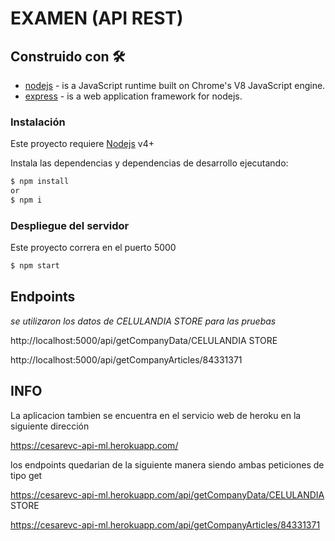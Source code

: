 # EXAMEN (API REST)

## Construido con 🛠️

* [nodejs](https://nodejs.org/es/) - is a JavaScript runtime built on Chrome's V8 JavaScript engine.
* [express](https://expressjs.com/es/) - is a web application framework for nodejs.

### Instalación 

Este proyecto requiere [Nodejs](https://nodejs.org/) v4+ 

Instala las dependencias y dependencias de desarrollo ejecutando:

```sh
$ npm install
or
$ npm i
```


### Despliegue del servidor 
Este proyecto correra en el puerto 5000

```sh
$ npm start
```
## Endpoints

_se utilizaron los datos de CELULANDIA STORE para las pruebas_

http://localhost:5000/api/getCompanyData/CELULANDIA STORE

http://localhost:5000/api/getCompanyArticles/84331371

## INFO

La aplicacion tambien se encuentra en el servicio web de heroku en la siguiente dirección

https://cesarevc-api-ml.herokuapp.com/

los endpoints quedarian de la siguiente manera siendo ambas peticiones de tipo get

https://cesarevc-api-ml.herokuapp.com/api/getCompanyData/CELULANDIA STORE

https://cesarevc-api-ml.herokuapp.com/api/getCompanyArticles/84331371